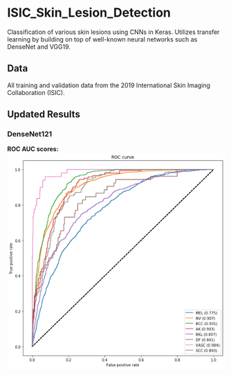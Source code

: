 # ISIC_Skin_Lesion_Detection
Classification of various skin lesions using CNNs in Keras. Utilizes transfer learning by building on top of well-known neural networks such as DenseNet and VGG19.

## Data
All training and validation data from the 2019 International Skin Imaging Collaboration (ISIC). 

## Updated Results
### DenseNet121
**ROC AUC scores:**
![DenseNet121](/results/densenet121_roc_curve.png)
